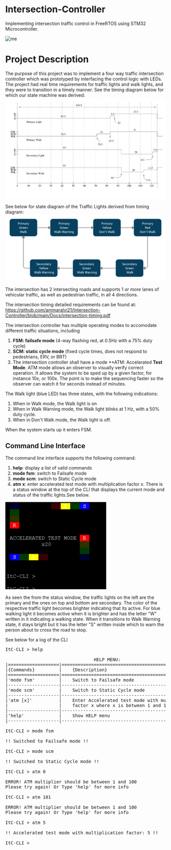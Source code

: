 # Intersection-Controller
Implementing intersection traffic control in FreeRTOS using STM32 Microcontroller.

![me](https://github.com/ammaralvi21/Intersection-Controller/blob/main/Docs/Operation.gif)

# Project Description
The purpose of this project was to implement a four way traffic intersection controller which was prototyped by interfacing the control logic with LEDs.
The project had real time requirements for traffic lights and walk lights, and they were to transition in a timely manner.
See the timing diagram below for which our state machine was derived:
![me](https://github.com/ammaralvi21/Intersection-Controller/blob/main/Docs/TimingDiagram.PNG)

 See below for state diagram of the Traffic Lights derived from timing diagram:
 ![me](https://github.com/ammaralvi21/Intersection-Controller/blob/main/Docs/Static%20Cyclic%20Mode%20State%20Machine.png)

The intersection has 2 intersecting roads and supports 1 *or more*
lanes of vehicular traffic, as well as pedestrian traffic, in all 4
directions. 

The intersection timing detailed requirements can be found at: https://github.com/ammaralvi21/Intersection-Controller/blob/main/Docs/intersection-timing.pdf 

The intersection controller has multiple operating modes to
accomodate different traffic situations, including
   1. **FSM: failsafe mode** (4-way flashing red, at 0.5Hz with a 75%
      duty cycle)
   2. **SCM: static cycle mode** (fixed cycle times, does not respond to
      pedestrians, ERV, or BRT)
   3. The intersection controller shall have a mode **ATM: Accelerated
      **Test Mode**.  ATM mode allows an observer to visually verify
      correct operation.  It allows the system to be sped up by a given
      factor, for instance 10x, or 100x.  The point is to make
      the sequencing faster so the observer can watch it for seconds
      instead of minutes.

The Walk light (blue LED) has three states, with the following indications:
   1. When in Walk mode, the Walk light is on
   1. When in Walk Warning mode, the Walk light blinks at 1 Hz, with a
      50% duty cycle.
   2. When in Don't Walk mode, the Walk light is off.
   
When the system starts up it enters FSM.

## Command Line Interface
 The command line interface supports the following command:
   1. **help**: display a list of valid commands
   1. **mode fsm**: switch to Failsafe mode
   1. **mode scm**: switch to Static Cycle mode
   1. **atm x**: enter accelerated test mode with multiplication
      factor *x*. 
There is a status window at the top of the CLI that displays the current mode and status of 
the traffic lights.See below.

![me](https://github.com/ammaralvi21/Intersection-Controller/blob/main/Docs/StatusWindow.PNG)

As seen the from the status window, the traffic lights on the left are the primary and the ones on
top and bottom are secondary. The color of the respective traffic light becomes brighter indicating that its
active.
For blue walking light it becomes active when it is brighter and has the letter "W" written in it indicating
a walking state. When it transitions to Walk Warning state, it stays bright but it has the letter "S" written inside
which to warn the person about to cross the road to stop.
 
See below for a log of the CLI
<pre>
ItC-CLI > help

                                 HELP MENU:
|===================|=====================================================|
|{Commands}         |    {Description}                                    |
|===================|=====================================================|
|'mode fsm'         |    Switch to Failsafe mode                          |
|-------------------|-----------------------------------------------------|
|'mode scm'         |    Switch to Static Cycle mode                      |
|-------------------|-----------------------------------------------------|
|'atm [x]'          |    Enter Accelerated test mode with multiplication  |
|                   |    factor x where x is between 1 and 100            |
|-------------------|-----------------------------------------------------|
|'help'             |    Show HELP menu                                   |
|-------------------|-----------------------------------------------------|

ItC-CLI > mode fsm

!! Switched to Failsafe mode !!

ItC-CLI > mode scm

!! Switched to Static Cycle mode !!

ItC-CLI > atm 0

ERROR! ATM multiplier should be between 1 and 100
Please try again! Or Type 'help' for more info

ItC-CLI > atm 101

ERROR! ATM multiplier should be between 1 and 100
Please try again! Or Type 'help' for more info

ItC-CLI > atm 5

!! Accelerated test mode with multiplication factor: 5 !!

ItC-CLI >
</pre?

Explanation Video
https://urcourses-video.uregina.ca/p/104/sp/10400/serveFlavor/entryId/0_ifqxabsv/v/2/ev/7/flavorId/0_1meou7a4/forceproxy/true/name/a.mp4
